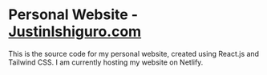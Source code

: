 # Personal Website - [JustinIshiguro.com](https://justinishiguro.com/)

This is the source code for my personal website, created using React.js and Tailwind CSS. I am currently hosting my website on Netlify.
